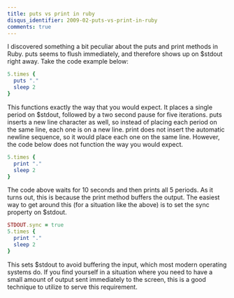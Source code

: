 ```yaml
---
title: puts vs print in ruby
disqus_identifier: 2009-02-puts-vs-print-in-ruby
comments: true
---
```


I discovered something a bit peculiar about the puts and print methods in Ruby. puts seems to flush immediately, and therefore shows up on $stdout right away. Take the code example below:

``` ruby
5.times {
  puts "."
  sleep 2
}
```

This functions exactly the way that you would expect. It places a single period on $stdout, followed by a two second pause for five iterations. puts inserts a new line character as well, so instead of placing each period on the same line, each one is on a new line. print does not insert the automatic newline sequence, so it would place each one on the same line. However, the code below does not function the way you would expect.

``` ruby
5.times {
  print "."
  sleep 2
}
```

The code above waits for 10 seconds and then prints all 5 periods. As it turns out, this is because the print method buffers the output. The easiest way to get around this (for a situation like the above) is to set the sync property on $stdout.

``` ruby
STDOUT.sync = true
5.times {
  print "."
  sleep 2
}
```

This sets $stdout to avoid buffering the input, which most modern operating systems do. If you find yourself in a situation where you need to have a small amount of output sent immediately to the screen, this is a good technique to utilize to serve this requirement.
